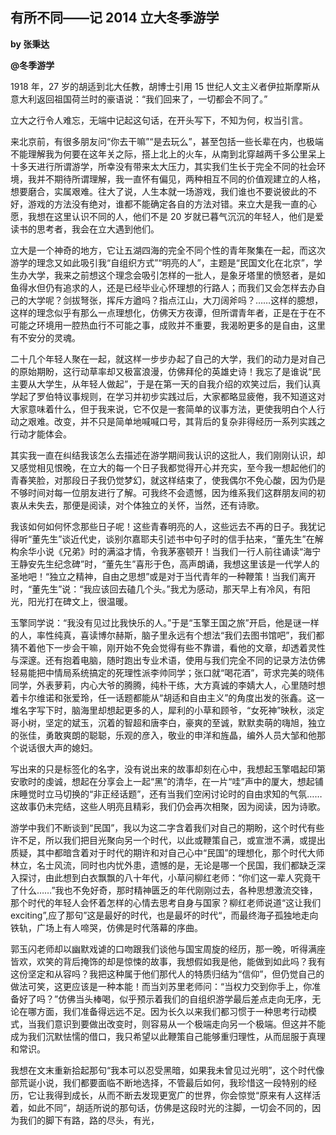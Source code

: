 ## 有所不同——记 2014 立大冬季游学

**by 张秉达**

**@冬季游学**

1918 年，27 岁的胡适到北大任教，胡博士引用 15 世纪人文主义者伊拉斯摩斯从意大利返回祖国荷兰时的豪语说：“我们回来了，一切都会不同了。”

立大之行令人难忘，无端中记起这句话，在开头写下，不知为何，权当引言。

来北京前，有很多朋友问“你去干嘛”“是去玩么”，甚至包括一些长辈在内，也极端不能理解我为何要在这年关之际，搭上北上的火车，从南到北穿越两千多公里呆上十多天进行所谓游学，所幸没有带来太大压力，其实我们生长于完全不同的社会环境，我并不期待所谓理解，我一直怀有偏见，两种相互不同的价值观建立的人格，想要磨合，实属艰难。往大了说，人生本就一场游戏，我们谁也不要说彼此的不好，游戏的方法没有绝对，谁都不能确定各自的方法对错。来立大是我一直的心愿，我想在这里认识不同的人，他们不是 20 岁就已暮气沉沉的年轻人，他们是爱读书的思考者，我会在立大遇到他们。

立大是一个神奇的地方，它让五湖四海的完全不同个性的青年聚集在一起，而这次游学的理念又如此吸引我“自组织方式”“明亮的人”，主题是“民国文化在北京”，学生办大学，我来之前想这个理念会吸引怎样的一批人，是象牙塔里的愤怒者，是如鱼得水但仍有追求的人，还是已经毕业心怀理想的行路人；而我们又会怎样去办自己的大学呢？剑拔弩张，挥斥方遒吗？指点江山，大刀阔斧吗？……这样的臆想，这样的理念似乎有那么一点理想化，仿佛天方夜谭，但所谓青年者，正是在于在不可能之环境用一腔热血行不可能之事，成败并不重要，我渴盼更多的是自由，这里有不安分的灵魂。

二十几个年轻人聚在一起，就这样一步步办起了自己的大学，我们的动力是对自己的原始期盼，这行动草率却又极富浪漫，仿佛拜伦的英雄史诗！我忘了是谁说“民主要从大学生，从年轻人做起”，于是在第一天的自我介绍的欢笑过后，我们认真学起了罗伯特议事规则，在学习并初步实践过后，大家都略显疲倦，我不知道这对大家意味着什么，但于我来说，它不仅是一套简单的议事方法，更使我明白个人行动之艰难。改变，并不只是简单地喊喊口号，其背后的复杂非得经历一系列实践之行动才能体会。

其实我一直在纠结我该怎么去描述在游学期间我认识的这批人，我们刚刚认识，却又感觉相见恨晚，在立大的每一个日子我都觉得开心并充实，至今我一想起他们的青春笑脸，对那段日子我仍觉梦幻，就这样结束了，使我偶尔不免心酸，因为仍是不够时间对每一位朋友进行了解。可我终不会遗憾，因为维系我们这群朋友间的初衷从未失去，那便是阅读，对个体独立的关怀，当然，还有诗歌。

我该如何如何怀念那些日子呢！这些青春明亮的人，这些远去不再的日子。我犹记得听“董先生”谈近代史，谈别尔嘉耶夫引述书中句子时的信手拈来，“董先生”在解构余华小说《兄弟》时的满溢才情，令我茅塞顿开！当我们一行人前往诵读“海宁王静安先生纪念碑”时，“董先生”喜形于色，高声朗诵，我想这里该是一代学人的圣地吧！“独立之精神，自由之思想”或是对于当代青年的一种鞭策！当我们离开时，“董先生”说：“我应该回去磕几个头。”我尤为感动，那天早上有冷风，有阳光，阳光打在碑文上，很温暖。

玉擎同学说：“我没有见过比我快乐的人。”于是“玉擎王国之旅”开启，他是谜一样的人，率性纯真，喜读博尔赫斯，脑子里永远有个想法“我们去图书馆吧”，我们都猜不着他下一步会干嘛，刚开始不免会觉得有些不靠谱，看他的文章，却透着灵性与深邃。还有抱着电脑，随时跑出专业术语，使用与我们完全不同的记录方法仿佛轻易能把中情局系统搞定的死理性派李帅同学；张口就“喝花酒”，苛求完美的晓伟同学，外表萝莉，内心大爷的腾腾，纯朴干练，大方真诚的李婧大人，心里随时想着卡尔维诺和张爱玲，任一话题都能从“胡适和自由主义”的角度出发的张鑫。这一堆名字写下时，脑海里却想起更多的人，犀利的小草和顾爷，“女死神”映秋，淡定哥小树，坚定的斌玉，沉着的智超和唐李白，豪爽的至诚，默默卖萌的嗨旭，独立的张佳，勇敢爽朗的聪聪，乐观的彦入，敬业的申洋和旌晶，编外人员大邹和他那个说话很大声的媳妇。

写出来的只是标签化的名字，没有说出来的故事却刻在心中，我想起玉擎唱起印第安歌时的虔诚，想起在分享会上一起“黑”的清华，在一片“哇”声中的厦大，想起铺床睡觉时立马切换的“非正经话题”，还有当我们空闲讨论时的自由求知的气氛……这故事仍未完结，这些人明亮且精彩，我们仍会再次相聚，因为阅读，因为诗歌。

游学中我们不断谈到“民国”，我以为这二字含着我们对自己的期盼，这个时代有些许不足，所以我们把目光聚向另一个时代，以此或鞭策自己，或宣泄不满，或提出质疑，其中都暗含着对于时代的期许和对自己心中“民国”的理想化，那个时代大师林立，名士风流，同时也内忧外患，遗憾的是，无论是哪一个民国，我们都缺乏深入探讨，由此想到白衣飘飘的八十年代，小草问柳红老师：“你们这一辈人究竟干了什么……”我也不免好奇，那时精神匮乏的年代刚刚过去，各种思想激流交锋，那个时代的年轻人会怀着怎样的心情去思考自身与国家？柳红老师说道“这让我们 exciting”,应了那句”这是最好的时代，也是最坏的时代“，而最终海子孤独地走向铁轨，广场上有人啼哭，仿佛是时代落幕的序曲。

郭玉闪老师却以幽默戏谑的口吻跟我们谈他与国宝周旋的经历，那一晚，听得满座皆欢，欢笑的背后掩饰的却是惊悚的故事，我想假如我是他，能做到如此吗？我有这份坚定和从容吗？我把这种属于他们那代人的特质归结为“信仰”，但仍觉自己的做法可笑，这更应该是一种本能！而当刘苏里老师问：“当权力交到你手上，你准备好了吗？”仿佛当头棒喝，似乎预示着我们的自组织游学最后差点走向无序，无论在哪方面，我们准备得远远不足。因为长久以来我们都习惯于一种思考行动模式，当我们意识到要做出改变时，则容易从一个极端走向另一个极端。但这并不能成为我们沉默怯懦的借口，我只希望以此鞭策自己能够重归理性，从而屈服于真理和常识。

我想在文末重新拾起那句“我本可以忍受黑暗，如果我未曾见过光明”，这个时代像部荒诞小说，我们都要面临不断地选择，不管最后如何，我珍惜这一段特别的经历，它让我得到成长，从而不断去发现更宽广的世界，你会惊觉“原来有人这样活着，如此不同”，胡适所说的那句话，仿佛是这段时光的注脚，一切会不同的，因为我们的脚下有路，路的尽头，有光，
